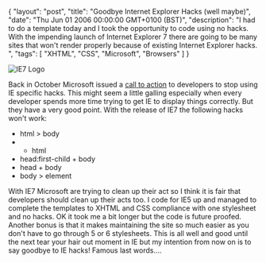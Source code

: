 {
  "layout": "post",
  "title": "Goodbye Internet Explorer Hacks (well maybe)",
  "date": "Thu Jun 01 2006 00:00:00 GMT+0100 (BST)",
  "description": "I had to do a template today and I took the opportunity to code using no hacks. With the impending launch of Internet Explorer 7 there are going to be many sites that won't render properly because of existing Internet Explorer hacks. ",
  "tags": [
    "XHTML",
    "CSS",
    "Microsoft",
    "Browsers"
  ]
}

![IE7 Logo][1]

Back in October Microsoft issued a [call to action][2] to developers to stop using IE specific hacks. This might seem a little galling especially when every developer spends more time trying to get IE to display things correctly. But they have a very good point. With the release of IE7 the following hacks won't work:

*   html > body
*   * html 
*   head:first-child + body 
*   head + body 
*   body > element 

With IE7 Microsoft are trying to clean up their act so I think it is fair that developers should clean up their acts too. I code for IE5 up and managed to complete the templates to XHTML and CSS compliance with one stylesheet and no hacks. OK it took me a bit longer but the code is future proofed. Another bonus is that it makes maintaining the site so much easier as you don't have to go through 5 or 6 stylesheets. This is all well and good until the next tear your hair out moment in IE but my intention from now on is to say goodbye to IE hacks! Famous last words....

[1]: http://shapeshed.com/images/articles/ie7.jpg 
[2]: http://blogs.msdn.com/ie/archive/2005/10/12/480242.aspx
